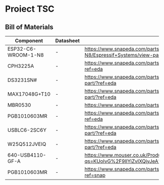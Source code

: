 # Proiect TSC
 ## Bill of Materials
 | Component       | Datasheet       | Link           |
 |-----------------|-----------------|----------------|
 | ESP32-C6-WROOM-1-N8 | - | https://www.snapeda.com/parts/ESP32-C6-WROOM-1-N8/Espressif+Systems/view-part/?ref=eda |
 | CPH3225A | - | https://www.snapeda.com/parts/CPH3225A/Seiko+Instruments/view-part/?ref=eda |
 | DS3231SN# | - | https://www.snapeda.com/parts/DS3231SN%23/Analog+Devices/view-part/?ref=eda |
 | MAX17048G+T10 | - | https://www.snapeda.com/parts/MAX17048G+T10/Analog+Devices/view-part/?ref=eda|
 | MBR0530 | - | https://www.snapeda.com/parts/MBR0530/Onsemi/view-part/?ref=eda |
 | PGB1010603MR | - | https://www.snapeda.com/parts/PGB1010603MR/Littelfuse/view-part/?ref=eda |
 | USBLC6-2SC6Y | - | https://www.snapeda.com/parts/USBLC6-2SC6Y/STMicroelectronics/view-part/?ref=eda |
 | W25Q512JVEIQ | - | https://www.snapeda.com/parts/W25Q512JVEIQ/Winbond+Electronics/view-part/?ref=eda |
 | 640-USB4110-GF-A | - | https://www.mouser.co.uk/ProductDetail/GCT/USB4110-GF-A?qs=KUoIvG%2F9IlYiZvIXQjyJeA%3D%3D |
 | PGB1010603MR | - | https://www.snapeda.com/parts/PGB1010603MR/Littelfuse/view-part/?ref=snap |
